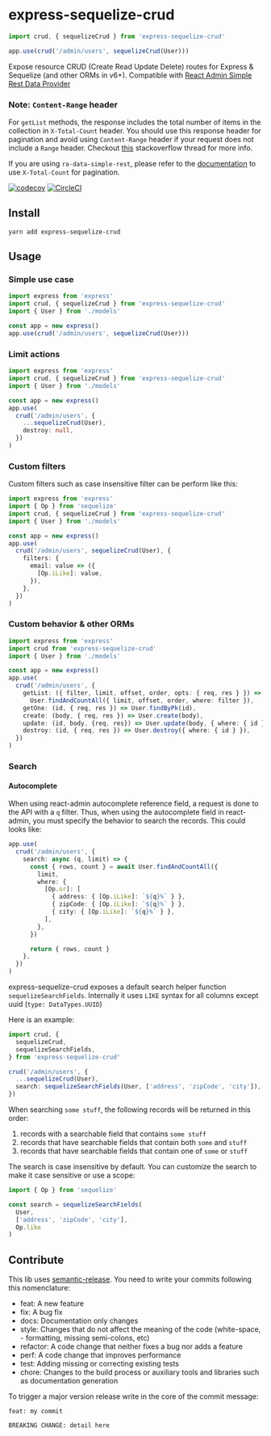# express-sequelize-crud

```ts
import crud, { sequelizeCrud } from 'express-sequelize-crud'

app.use(crud('/admin/users', sequelizeCrud(User)))
```

Expose resource CRUD (Create Read Update Delete) routes for Express & Sequelize (and other ORMs in v6+). Compatible with [React Admin Simple Rest Data Provider](https://github.com/marmelab/react-admin/tree/master/packages/ra-data-simple-rest)

### Note: `Content-Range` header

For `getList` methods, the response includes the total number of items in the collection in `X-Total-Count` header. You should use this response header for pagination and avoid using `Content-Range` header if your request does not include a `Range` header. Checkout [this](https://stackoverflow.com/questions/53259737/content-range-working-in-safari-but-not-in-chrome) stackoverflow thread for more info.

 If you are using `ra-data-simple-rest`, please refer to the [documentation](https://github.com/Serind/ra-data-simple-rest#note-about-content-range) to use `X-Total-Count` for pagination.

[![codecov](https://codecov.io/gh/lalalilo/express-sequelize-crud/branch/master/graph/badge.svg)](https://codecov.io/gh/lalalilo/express-sequelize-crud) [![CircleCI](https://circleci.com/gh/lalalilo/express-sequelize-crud.svg?style=svg)](https://circleci.com/gh/lalalilo/express-sequelize-crud)

## Install

```
yarn add express-sequelize-crud
```

## Usage

### Simple use case

```ts
import express from 'express'
import crud, { sequelizeCrud } from 'express-sequelize-crud'
import { User } from './models'

const app = new express()
app.use(crud('/admin/users', sequelizeCrud(User)))
```

### Limit actions

```ts
import express from 'express'
import crud, { sequelizeCrud } from 'express-sequelize-crud'
import { User } from './models'

const app = new express()
app.use(
  crud('/admin/users', {
    ...sequelizeCrud(User),
    destroy: null,
  })
)
```

### Custom filters

Custom filters such as case insensitive filter can be perform like this:

```ts
import express from 'express'
import { Op } from 'sequelize'
import crud, { sequelizeCrud } from 'express-sequelize-crud'
import { User } from './models'

const app = new express()
app.use(
  crud('/admin/users', sequelizeCrud(User), {
    filters: {
      email: value => ({
        [Op.iLike]: value,
      }),
    },
  })
)
```

### Custom behavior & other ORMs

```ts
import express from 'express'
import crud from 'express-sequelize-crud'
import { User } from './models'

const app = new express()
app.use(
  crud('/admin/users', {
    getList: ({ filter, limit, offset, order, opts: { req, res } }) =>
      User.findAndCountAll({ limit, offset, order, where: filter }),
    getOne: (id, { req, res }) => User.findByPk(id),
    create: (body, { req, res }) => User.create(body),
    update: (id, body, {req, res}) => User.update(body, { where: { id } }),
    destroy: (id, { req, res }) => User.destroy({ where: { id } }),
  })
)
```

### Search

#### Autocomplete

When using react-admin autocomplete reference field, a request is done to the API with a `q` filter. Thus, when using the autocomplete field in react-admin, you must specify the behavior to search the records. This could looks like:

```ts
app.use(
  crud('/admin/users', {
    search: async (q, limit) => {
      const { rows, count } = await User.findAndCountAll({
        limit,
        where: {
          [Op.or]: [
            { address: { [Op.iLike]: `${q}%` } },
            { zipCode: { [Op.iLike]: `${q}%` } },
            { city: { [Op.iLike]: `${q}%` } },
          ],
        },
      })

      return { rows, count }
    },
  })
)
```

express-sequelize-crud exposes a default search helper function `sequelizeSearchFields`. 
Internally it uses `LIKE` syntax for all columns except uuid (`type: DataTypes.UUID`)

Here is an example:

```ts
import crud, {
  sequelizeCrud,
  sequelizeSearchFields,
} from 'express-sequelize-crud'

crud('/admin/users', {
  ...sequelizeCrud(User),
  search: sequelizeSearchFields(User, ['address', 'zipCode', 'city']),
})
```

When searching `some stuff`, the following records will be returned in this order:

1. records with a searchable field that contains `some stuff`
2. records that have searchable fields that contain both `some` and `stuff`
3. records that have searchable fields that contain one of `some` or `stuff`

The search is case insensitive by default. You can customize the search to make it case sensitive or use a scope:

```ts
import { Op } from 'sequelize'

const search = sequelizeSearchFields(
  User,
  ['address', 'zipCode', 'city'],
  Op.like
)
```

## Contribute

This lib uses [semantic-release](https://github.com/semantic-release/semantic-release). You need to write your commits following this nomenclature:

- feat: A new feature
- fix: A bug fix
- docs: Documentation only changes
- style: Changes that do not affect the meaning of the code (white-space, - formatting, missing semi-colons, etc)
- refactor: A code change that neither fixes a bug nor adds a feature
- perf: A code change that improves performance
- test: Adding missing or correcting existing tests
- chore: Changes to the build process or auxiliary tools and libraries such as documentation generation

To trigger a major version release write in the core of the commit message:

```
feat: my commit

BREAKING CHANGE: detail here
```
